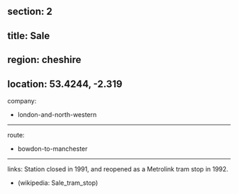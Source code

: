 section: 2
----
title: Sale
----
region: cheshire
----
location: 53.4244, -2.319
----
company:
- london-and-north-western
----
route:
- bowdon-to-manchester
----
links:
Station closed in 1991, and reopened as a Metrolink tram stop in 1992.
- (wikipedia: Sale_tram_stop)
